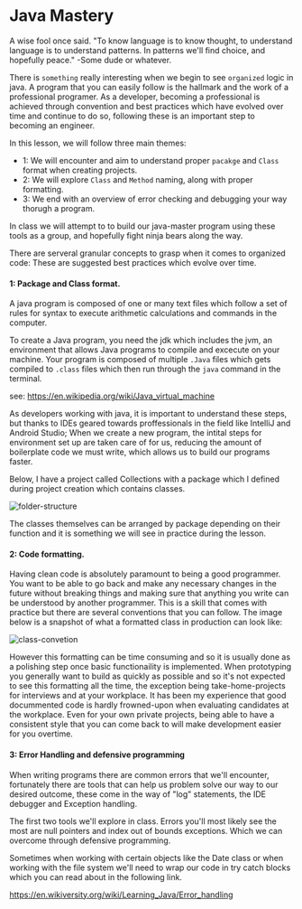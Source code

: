 # Java Mastery

A wise fool once said. "To know language is to know thought, to understand language is to understand patterns. In patterns we'll find choice, and hopefully peace." -Some dude or whatever.

There is `something` really interesting when we begin to see `organized` logic in java. A program that you can easily follow is the hallmark and the work of a professional programer. As a developer, becoming a professional is achieved through convention and best practices which have evolved over time and continue to do so, following these is an important step to becoming an engineer.

In this lesson, we will follow three main themes: 
* 1: We will encounter and aim to understand proper `pacakge` and `Class` format when creating projects.
* 2: We will explore `Class` and `Method` naming, along with proper formatting.
* 3: We end with an overview of error checking and debugging your way thorugh a program. 

In class we will attempt to to build our java-master program using these tools as a group, and hopefully fight ninja bears along the way.

There are serveral granular concepts to grasp when it comes to organized code: These are suggested best practices which evolve over time.

#### 1: Package and Class format.

A java program is composed of one or many text files which follow a set of rules for syntax to execute arithmetic calculations and commands in the computer.

To create a Java program, you need the jdk which includes the jvm, an environment that allows Java programs to compile and excecute on your machine. Your program is composed of multiple `.Java` files which gets compiled to `.class` files which then run through the `java` command in the terminal.

see: https://en.wikipedia.org/wiki/Java_virtual_machine

As developers working with java, it is important to understand these steps, but thanks to IDEs geared towards proffessionals in the field like IntelliJ and Android Studio; When we create a new program, the intital steps for environment set up are taken care of for us, reducing the amount of boilerplate code we must write, which allows us to build our programs faster.

Below, I have a project called Collections with a package which I defined during project creation which contains classes.

![folder-structure](https://github.com/C4Q/AC-Android/blob/best-practice/lessons/programming-best-practices/folder_structure.png])

The classes themselves can be arranged by package depending on their function and it is something we will see in practice during the lesson.

#### 2: Code formatting.

Having clean code is absolutely paramount to being a good programmer. You want to be able to go back and make any necessary changes in the future without breaking things and making sure that anything you write can be understood by another programmer. This is a skill that comes with practice but there are several conventions that you can follow. The image below is a snapshot of what a formatted class in production can look like:


![class-convetion](https://github.com/C4Q/AC-Android/blob/best-practice/lessons/programming-best-practices/class_convetion.png])

However this formatting can be time consuming and so it is usually done as a polishing step once basic functionaility is implemented. When prototyping you generally want to build as quickly as possible and so it's not expected to see this formatting all the time, the exception being take-home-projects for interviews and at your workplace. It has been my experience that good docummented code is hardly frowned-upon when evaluating candidates at the workplace. Even for your own private projects, being able to have a consistent style that you can come back to will make development easier for you overtime.

#### 3: Error Handling and defensive programming

When writing programs there are common errors that we'll encounter, fortunately there are tools that can help us problem solve our way to our desired outcome, these come in the way of "log" statements, the IDE debugger and Exception handling.

The first two tools we'll explore in class. Errors you'll most likely see the most are null pointers and index out of bounds exceptions. Which we can overcome through defensive programming.

Sometimes when working with certain objects like the Date class or when working with the file system we'll need to wrap our code in try catch blocks which you can read about in the following link.

https://en.wikiversity.org/wiki/Learning_Java/Error_handling





